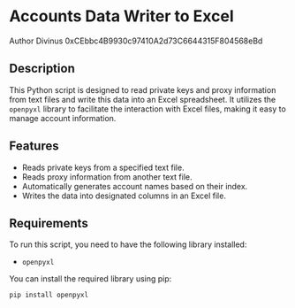 # Accounts Data Writer to Excel

Author
Divinus
0xCEbbc4B9930c97410A2d73C6644315F804568eBd

## Description

This Python script is designed to read private keys and proxy information from text files and write this data into an Excel spreadsheet. It utilizes the `openpyxl` library to facilitate the interaction with Excel files, making it easy to manage account information.

## Features

- Reads private keys from a specified text file.
- Reads proxy information from another text file.
- Automatically generates account names based on their index.
- Writes the data into designated columns in an Excel file.

## Requirements

To run this script, you need to have the following library installed:

- `openpyxl`

You can install the required library using pip:

```bash
pip install openpyxl

